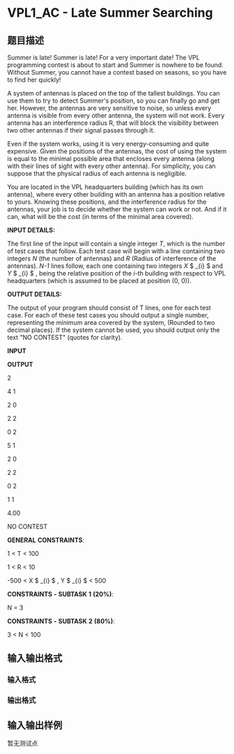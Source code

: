 # VPL1_AC - Late Summer Searching

## 题目描述

Summer is late! Summer is late! For a very important date! The VPL programming contest is about to start and Summer is nowhere to be found. Without Summer, you cannot have a contest based on seasons, so you have to find her quickly!

A system of antennas is placed on the top of the tallest buildings. You can use them to try to detect Summer's position, so you can finally go and get her. However, the antennas are very sensitive to noise, so unless every antenna is visible from every other antenna, the system will not work. Every antenna has an interference radius R, that will block the visibility between two other antennas if their signal passes through it.

Even if the system works, using it is very energy-consuming and quite expensive. Given the positions of the antennas, the cost of using the system is equal to the minimal possible area that encloses every antenna (along with their lines of sight with every other antenna). For simplicity, you can suppose that the physical radius of each antenna is negligible.

You are located in the VPL headquarters building (which has its own antenna), where every other building with an antenna has a position relative to yours. Knowing these positions, and the interference radius for the antennas, your job is to decide whether the system can work or not. And if it can, what will be the cost (in terms of the minimal area covered).

**INPUT DETAILS:**

The first line of the input will contain a single integer _T_, which is the number of test cases that follow. Each test case will begin with a line containing two integers _N_ (the number of antennas) and _R_ (Radius of interference of the antennas). _N-1_ lines follow, each one containing two integers _X_ $ _{i} $ and _Y_ $ _{i} $ , being the relative position of the _i_-th building with respect to VPL headquarters (which is assumed to be placed at position (0, 0)).

**OUTPUT DETAILS:**

The output of your program should consist of T lines, one for each test case. For each of these test cases you should output a single number, representing the minimum area covered by the system, (Rounded to two decimal places). If the system cannot be used, you should output only the text "NO CONTEST" (quotes for clarity).

**INPUT**

**OUTPUT**

2

4 1

2 0

2 2

0 2

5 1

2 0

2 2

0 2

1 1

4.00

NO CONTEST

**GENERAL** **CONSTRAINTS**:

1 < T < 100

1 < R < 10

-500 < X $ _{i} $ , Y $ _{i} $ < 500

**CONSTRAINTS** **-** **SUBTASK** **1** **(20%)**:

N = 3

**CONSTRAINTS** **-** **SUBTASK** **2** **(80%)**:

3 < N < 100

## 输入输出格式

### 输入格式

### 输出格式

## 输入输出样例

暂无测试点

